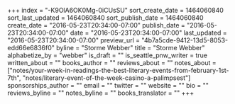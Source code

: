 +++
index = "-K9OlA6OK0Mg-0iCUsSU"
sort_create_date = 1464060840
sort_last_updated = 1464060840
sort_publish_date = 1464060840
create_date = "2016-05-23T20:34:00-07:00"
publish_date = "2016-05-23T20:34:00-07:00"
date = "2016-05-23T20:34:00-07:00"
last_updated = "2016-05-23T20:34:00-07:00"
preview_url = "4b7a5cde-9412-13d5-8053-edd66e6836f0"
byline = "Storme Webber"
title = "Storme Webber"
alphabetize_by = "webber"
is_draft = ""
is_seattle_pnw_writer = true
written_about = ""
books_author = ""
reviews_about = ""
notes_about = ["notes/your-week-in-readings-the-best-literary-events-from-february-1st-7th", "notes/literary-event-of-the-week-casino-a-palimpsest"]
sponsorships_author = ""
email = ""
twitter = ""
website = ""
bio = ""
reviews_byline = ""
notes_byline = ""
books_translator = ""
+++
